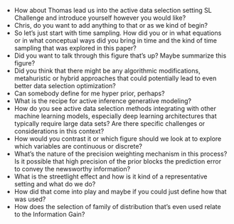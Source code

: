 - How about Thomas lead us into the active data selection setting SL Challenge and introduce yourself however you would like?
- Chris, do you want to add anything to that or as we kind of begin?
- So let’s just start with time sampling. How did you or in what equations or in what conceptual ways did you bring in time and the kind of time sampling that was explored in this paper?
- Did you want to talk through this figure that’s up? Maybe summarize this figure?
- Did you think that there might be any algorithmic modifications, metahuristic or hybrid approaches that could potentially lead to even better data selection optimization?
- Can somebody define for me hyper prior, perhaps?
- What is the recipe for active inference generative modeling?
- How do you see active data selection methods integrating with other machine learning models, especially deep learning architectures that typically require large data sets? Are there specific challenges or considerations in this context?
- How would you contrast it or which figure should we look at to explore which variables are continuous or discrete?
- What’s the nature of the precision weighting mechanism in this process? Is it possible that high precision of the prior blocks the prediction error to convey the newsworthy information?
- What is the streetlight effect and how is it kind of a representative setting and what do we do?
- How did that come into play and maybe if you could just define how that was used?
- How does the selection of family of distribution that’s even used relate to the Information Gain?
